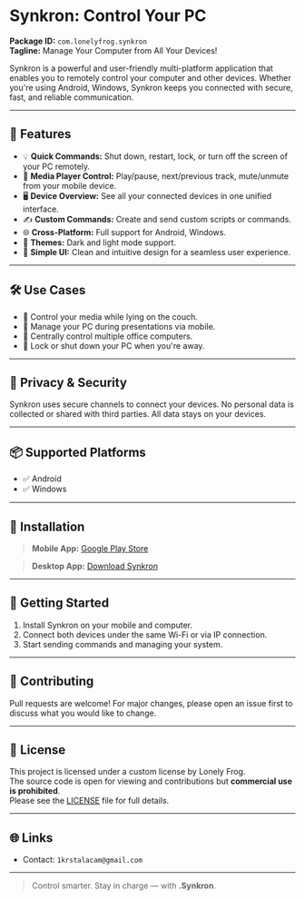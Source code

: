 # Synkron: Control Your PC

**Package ID:** `com.lonelyfrog.synkron`  
**Tagline:** Manage Your Computer from All Your Devices!

Synkron is a powerful and user-friendly multi-platform application that enables you to remotely control your computer and other devices. Whether you're using Android, Windows, Synkron keeps you connected with secure, fast, and reliable communication.

---

## 🚀 Features

- 💡 **Quick Commands:** Shut down, restart, lock, or turn off the screen of your PC remotely.
- 🎵 **Media Player Control:** Play/pause, next/previous track, mute/unmute from your mobile device.
- 🖥️ **Device Overview:** See all your connected devices in one unified interface.
- ✍️ **Custom Commands:** Create and send custom scripts or commands.
- 🌐 **Cross-Platform:** Full support for Android, Windows.
- 🌙 **Themes:** Dark and light mode support.
- 🧭 **Simple UI:** Clean and intuitive design for a seamless user experience.

---

## 🛠️ Use Cases

- 📱 Control your media while lying on the couch.
- 💼 Manage your PC during presentations via mobile.
- 🏢 Centrally control multiple office computers.
- 🔐 Lock or shut down your PC when you're away.

---

## 🔐 Privacy & Security

Synkron uses secure channels to connect your devices. No personal data is collected or shared with third parties. All data stays on your devices.

---

## 📦 Supported Platforms

- ✅ Android  
- ✅ Windows 

---

## 📲 Installation

> **Mobile App:**  [Google Play Store](https://play.google.com/store/apps/details?id=com.lonelyfrog.synkron)

> **Desktop App:** [Download Synkron](https://github.com/krstalacam/Synkron-Control-Your-PC/releases/latest/download/SynkronInstaller.exe)


---

## 🧩 Getting Started

1. Install Synkron on your mobile and computer.  
2. Connect both devices under the same Wi-Fi or via IP connection.  
3. Start sending commands and managing your system.

---

## 🤝 Contributing

Pull requests are welcome! For major changes, please open an issue first to discuss what you would like to change.

---

## 📄 License

This project is licensed under a custom license by Lonely Frog.  
The source code is open for viewing and contributions but **commercial use is prohibited**.  
Please see the [LICENSE](LICENSE) file for full details.

---

## 🌐 Links
- Contact: `1krstalacam@gmail.com`  

---

> Control smarter. Stay in charge — with **.Synkron**.


